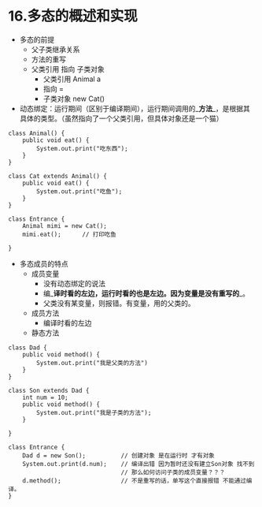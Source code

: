# 16.多态的概述和实现

* 多态的前提
  * 父子类继承关系
  * 方法的重写
  * 父类引用   指向    子类对象
    * 父类引用 Animal a
    * 指向 = 
    * 子类对象 new Cat\(\)
* 动态绑定：运行期间（区别于编译期间），运行期间调用的_**方法**_，是根据其具体的类型。（虽然指向了一个父类引用，但具体对象还是一个猫）

```text
class Animal() {
    public void eat() {
        System.out.print("吃东西");
    }
}

class Cat extends Animal() {
    public void eat() {
        System.out.print("吃鱼");
    }
}

class Entrance {
    Animal mimi = new Cat();
    mimi.eat();      // 打印吃鱼

}
```

* 多态成员的特点
  * 成员变量
    * 没有动态绑定的说法
    * 编_**译时看的左边，运行时看的也是左边。因为变量是没有重写的**_。
    * 父类没有某变量，则报错。有变量，用的父类的。
  * 成员方法
    * 编译时看的左边
  * 静态方法

```text
class Dad {
    public void method() {
        System.out.print("我是父类的方法")
    }
}

class Son extends Dad {
    int num = 10;
    public void method() {
        System.out.print("我是子类的方法");
    }
    
}

class Entrance {
    Dad d = new Son();          // 创建对象 是在运行时 才有对象
    System.out.print(d.num);    // 编译出错 因为暂时还没有建立Son对象 找不到
                                // 那么如何访问子类的成员变量？？？
    d.method();                 // 不是重写的话，单写这个直接报错 不能通过编译。
}
```



